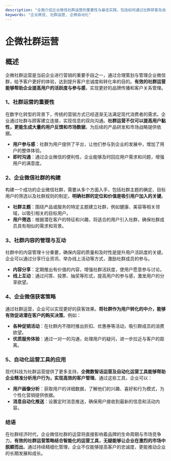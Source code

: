 ```yaml
---
description: "全面介绍企业微信社群运营的重要性与最佳实践，包括如何通过社群获客及自动化运营工具的应用。"
keywords: "企业微信, 社群运营, 企微自动化"
---
```

# 企微社群运营

## 概述 

企微社群运营是当前企业进行营销的重要手段之一，通过合理策划与管理企业微信群，给予客户更好的体验，达到提升客户忠诚度和转化率的目的。**有效的社群运营能够帮助企业提高用户的活跃度与参与感**，实现更好的品牌传播和客户关系管理。

### 1、社群运营的重要性

在数字化转型的背景下，传统的营销方式已经逐渐无法满足现代消费者的需求。企业通过社群与顾客建立连接，实现信息的双向沟通。**社群运营不仅可以提高用户黏性，更能生成大量的用户反馈和市场数据**，为后续的产品研发和市场战略提供依据。

- **用户参与感**：社群为用户提供了平台，让他们参与到企业的发展中，增加了用户的整体体验。
- **即时沟通**：通过企业微信的便利性，企业能够及时回应用户需求和问题，增强用户的满意度。

### 2、企业微信社群的构建

构建一个成功的企业微信社群，需要从多个方面入手，包括社群主题的确定、目标用户的筛选以及社群规则的制定。**明确社群的定位和价值是吸引用户加入的关键**。

- **社群主题**：围绕产品或服务的特定主题建立社群，例如健康、美容等相关领域，以吸引相关的目标用户。
- **用户筛选**：根据潜在客户的特征和兴趣，将适合的用户引入社群，确保社群成员具有相似的需求和背景。

### 3、社群内容的管理与互动

社群中的内容管理十分重要，确保内容的质量和及时性是提升用户活跃度的关键。企业可以通过分享行业资讯、举办线上活动等方式，激励社群成员的参与。

- **内容分享**：定期推出有价值的内容，增强社群活跃度，使用户愿意参与讨论。
- **线上互动**：通过问答、投票、抽奖等形式，提高用户的参与感，激发用户的分享欲望。

### 4、企业微信获客策略

通过社群运营，企业可以实现更好的获客效果。**将社群作为用户转化的中介，能够有效促进潜在客户的购买决策**。例如：

- **各种促销活动**：在社群内不限时推出折扣、优惠券等活动，吸引群成员的消费欲望。
- **优质服务体验**：通过一对一的沟通，处理用户的疑问，进一步拉近与客户的距离。

### 5、自动化运营工具的应用

现代科技为社群运营提供了更多支持，**企微数智话运营及自动化运营工具能够帮助企业精准分析用户行为，实现高效的客户管理**。通过这些工具，企业可以：

- **用户画像分析**：获取用户的详细数据，了解他们的兴趣、喜好和行为模式，为个性化营销提供依据。
- **消息自动化推送**：设置定时消息推送，确保用户接收到最新的信息和活动内容。

### 结语

在社群经济时代，企业微信社群的运营将直接影响着品牌的生命周期与市场竞争力。**有效的社群运营策略结合智能化的运营工具，无疑能够让企业在激烈的市场中脱颖而出**。通过持续精细化管理，企业不仅能够提高客户的忠诚度，更能推动企业的长期发展和成长。
